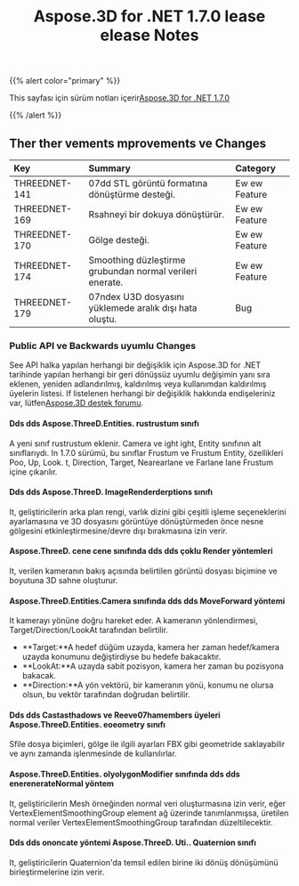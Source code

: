﻿---
title: Aspose.3D for .NET 1.7.0 lease elease Notes
type: docs
weight: 60
url: /tr/net/aspose-3d-for-net-1-7-0-release-notes/
---
{{% alert color="primary" %}} 

This sayfası için sürüm notları içerir[Aspose.3D for .NET 1.7.0](https://www.nuget.org/packages/Aspose.3D/1.7.0)

{{% /alert %}} 
## **Ther ther vements mprovements ve Changes**

|**Key**|**Summary**|**Category**|
|:- |:- |:- |
|THREEDNET-141|07dd STL görüntü formatına dönüştürme desteği.|Ew ew Feature|
|THREEDNET-169|Rsahneyi bir dokuya dönüştürür.|Ew ew Feature|
|THREEDNET-170|Gölge desteği.|Ew ew Feature|
|THREEDNET-174|Smoothing düzleştirme grubundan normal verileri enerate.|Ew ew Feature|
|THREEDNET-179|07ndex U3D dosyasını yüklemede aralık dışı hata oluştu.|Bug|
### **Public API ve Backwards uyumlu Changes**
See API halka yapılan herhangi bir değişiklik için Aspose.3D for .NET tarihinde yapılan herhangi bir geri dönüşsüz uyumlu değişimin yanı sıra eklenen, yeniden adlandırılmış, kaldırılmış veya kullanımdan kaldırılmış üyelerin listesi. If listelenen herhangi bir değişiklik hakkında endişeleriniz var, lütfen[Aspose.3D destek forumu](https://forum.aspose.com/c/3d/18).
#### **Dds dds Aspose.ThreeD.Entities. rustrustum sınıfı**
A yeni sınıf rustrustum eklenir. Camera ve ight ight, Entity sınıfının alt sınıflarıydı. In 1.7.0 sürümü, bu sınıflar Frustum ve Frustum Entity, özellikleri Poo, Up, Look. t, Direction, Target, Nearearlane ve Farlane lane Frustum içine çıkarılır.
#### **Dds dds Aspose.ThreeD. ImageRenderderptions sınıfı**
It, geliştiricilerin arka plan rengi, varlık dizini gibi çeşitli işleme seçeneklerini ayarlamasına ve 3D dosyasını görüntüye dönüştürmeden önce nesne gölgesini etkinleştirmesine/devre dışı bırakmasına izin verir.
#### **Aspose.ThreeD. cene cene sınıfında dds dds çoklu Render yöntemleri**
It, verilen kameranın bakış açısında belirtilen görüntü dosyası biçimine ve boyutuna 3D sahne oluşturur.
#### **Aspose.ThreeD.Entities.Camera sınıfında dds dds MoveForward yöntemi**
It kamerayı yönüne doğru hareket eder. A kameranın yönlendirmesi, Target/Direction/LookAt tarafından belirtilir.

- **Target:**A hedef düğüm uzayda, kamera her zaman hedef/kamera uzayda konumunu değiştirdiyse bu hedefe bakacaktır.
- **LookAt:**A uzayda sabit pozisyon, kamera her zaman bu pozisyona bakacak.
- **Direction:**A yön vektörü, bir kameranın yönü, konumu ne olursa olsun, bu vektör tarafından doğrudan belirtilir.
#### **Dds dds Castasthadows ve Reeve07hamembers üyeleri Aspose.ThreeD.Entities. eoeometry sınıfı**
Sfile dosya biçimleri, gölge ile ilgili ayarları FBX gibi geometride saklayabilir ve aynı zamanda işlenmesinde de kullanılırlar.
#### **Aspose.ThreeD.Entities. olyolygonModifier sınıfında dds dds enerenerateNormal yöntem**
It, geliştiricilerin Mesh örneğinden normal veri oluşturmasına izin verir, eğer VertexElementSmoothingGroup element ağ üzerinde tanımlanmışsa, üretilen normal veriler VertexElementSmoothingGroup tarafından düzeltilecektir.
#### **Dds dds ononcate yöntemi Aspose.ThreeD. Uti.. Quaternion sınıfı**
It, geliştiricilerin Quaternion'da temsil edilen birine iki dönüş dönüşümünü birleştirmelerine izin verir.
